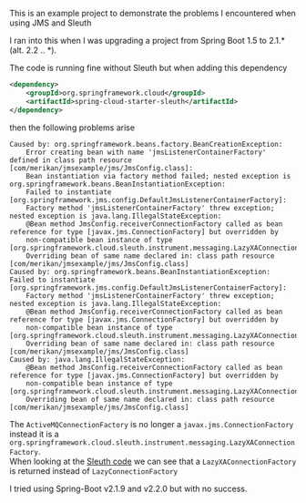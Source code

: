 This is an example project to demonstrate the problems I encountered when using JMS and Sleuth

I ran into this when I was upgrading a project from Spring Boot 1.5 to 2.1.* (alt. 2.2 .. *).

The code is running fine without Sleuth but when adding this dependency 
```xml
<dependency>
    <groupId>org.springframework.cloud</groupId>
    <artifactId>spring-cloud-starter-sleuth</artifactId>
</dependency>
```
then the following problems arise
```
Caused by: org.springframework.beans.factory.BeanCreationException: 
    Error creating bean with name 'jmsListenerContainerFactory' defined in class path resource [com/merikan/jmsexample/jms/JmsConfig.class]: 
    Bean instantiation via factory method failed; nested exception is org.springframework.beans.BeanInstantiationException: 
    Failed to instantiate [org.springframework.jms.config.DefaultJmsListenerContainerFactory]: 
    Factory method 'jmsListenerContainerFactory' threw exception; nested exception is java.lang.IllegalStateException: 
    @Bean method JmsConfig.receiverConnectionFactory called as bean reference for type [javax.jms.ConnectionFactory] but overridden by 
    non-compatible bean instance of type [org.springframework.cloud.sleuth.instrument.messaging.LazyXAConnectionFactory]. 
    Overriding bean of same name declared in: class path resource [com/merikan/jmsexample/jms/JmsConfig.class]
Caused by: org.springframework.beans.BeanInstantiationException: Failed to instantiate [org.springframework.jms.config.DefaultJmsListenerContainerFactory]: 
    Factory method 'jmsListenerContainerFactory' threw exception; nested exception is java.lang.IllegalStateException: 
    @Bean method JmsConfig.receiverConnectionFactory called as bean reference for type [javax.jms.ConnectionFactory] but overridden by 
    non-compatible bean instance of type [org.springframework.cloud.sleuth.instrument.messaging.LazyXAConnectionFactory]. 
    Overriding bean of same name declared in: class path resource [com/merikan/jmsexample/jms/JmsConfig.class]
Caused by: java.lang.IllegalStateException: 
    @Bean method JmsConfig.receiverConnectionFactory called as bean reference for type [javax.jms.ConnectionFactory] but overridden by 
    non-compatible bean instance of type [org.springframework.cloud.sleuth.instrument.messaging.LazyXAConnectionFactory]. 
    Overriding bean of same name declared in: class path resource [com/merikan/jmsexample/jms/JmsConfig.class]
```

The `ActiveMQConnectionFactory` is no longer a `javax.jms.ConnectionFactory` instead it is a `org.springframework.cloud.sleuth.instrument.messaging.LazyXAConnectionFactory`.   
When looking at the [Sleuth code](https://github.com/spring-cloud/spring-cloud-sleuth/blob/558900155adb1ae4a732cf450c216e2ff04a3f90/spring-cloud-sleuth-core/src/main/java/org/springframework/cloud/sleuth/instrument/messaging/TracingConnectionFactoryBeanPostProcessor.java#L73) we can see that a `LazyXAConnectionFactory` is returned instead of `LazyConnectionFactory`

I tried using Spring-Boot v2.1.9 and v2.2.0 but with no success. 